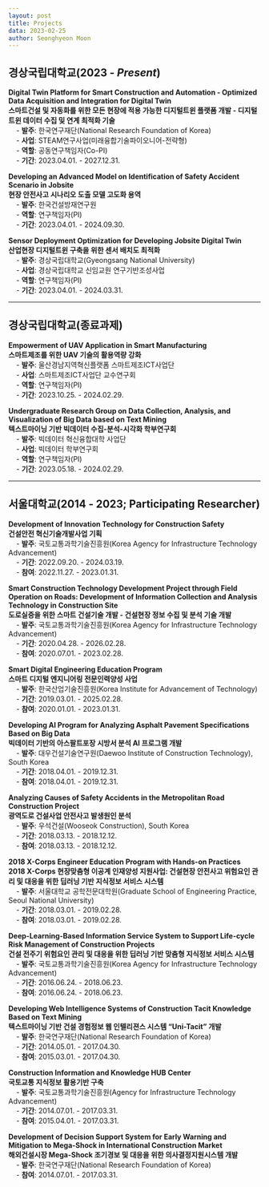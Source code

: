 ```yaml
---
layout: post
title: Projects
data: 2023-02-25
author: Seonghyeon Moon
---
```


## 경상국립대학교(2023 - _Present_)

**Digital Twin Platform for Smart Construction and Automation - Optimized Data Acquisition and Integration for Digital Twin**  
**스마트건설 및 자동화를 위한 모든 현장에 적용 가능한 디지털트윈 플랫폼 개발 - 디지털트윈 데이터 수집 및 연계 최적화 기술**  
&nbsp;&nbsp;&nbsp;&nbsp;- **발주**: 한국연구재단(National Research Foundation of Korea)  
&nbsp;&nbsp;&nbsp;&nbsp;- **사업**: STEAM연구사업(미래융합기술파이오니어-전략형)  
&nbsp;&nbsp;&nbsp;&nbsp;- **역할**: 공동연구책임자(Co-PI)  
&nbsp;&nbsp;&nbsp;&nbsp;- **기간**: 2023.04.01. - 2027.12.31.  

**Developing an Advanced Model on Identification of Safety Accident Scenario in Jobsite**  
**현장 안전사고 시나리오 도출 모델 고도화 용역**  
&nbsp;&nbsp;&nbsp;&nbsp;- **발주**: 한국건설방재연구원  
&nbsp;&nbsp;&nbsp;&nbsp;- **역할**: 연구책임자(PI)  
&nbsp;&nbsp;&nbsp;&nbsp;- **기간**: 2023.04.01. - 2024.09.30.  

**Sensor Deployment Optimization for Developing Jobsite Digital Twin**  
**산업현장 디지털트윈 구축을 위한 센서 배치도 최적화**  
&nbsp;&nbsp;&nbsp;&nbsp;- **발주**: 경상국립대학교(Gyeongsang National University)  
&nbsp;&nbsp;&nbsp;&nbsp;- **사업**: 경상국립대학교 신임교원 연구기반조성사업  
&nbsp;&nbsp;&nbsp;&nbsp;- **역할**: 연구책임자(PI)  
&nbsp;&nbsp;&nbsp;&nbsp;- **기간**: 2023.04.01. - 2024.03.31.  

---

## 경상국립대학교(종료과제)

**Empowerment of UAV Application in Smart Manufacturing**  
**스마트제조를 위한 UAV 기술의 활용역량 강화**  
&nbsp;&nbsp;&nbsp;&nbsp;- **발주**: 울산경남지역혁신플랫폼 스마트제조ICT사업단  
&nbsp;&nbsp;&nbsp;&nbsp;- **사업**: 스마트제조ICT사업단 교수연구회  
&nbsp;&nbsp;&nbsp;&nbsp;- **역할**: 연구책임자(PI)  
&nbsp;&nbsp;&nbsp;&nbsp;- **기간**: 2023.10.25. - 2024.02.29.  

**Undergraduate Research Group on Data Collection, Analysis, and Visualization of Big Data based on Text Mining**  
**텍스트마이닝 기반 빅데이터 수집-분석-시각화 학부연구회**  
&nbsp;&nbsp;&nbsp;&nbsp;- **발주**: 빅데이터 혁신융합대학 사업단  
&nbsp;&nbsp;&nbsp;&nbsp;- **사업**: 빅데이터 학부연구회  
&nbsp;&nbsp;&nbsp;&nbsp;- **역할**: 연구책임자(PI)  
&nbsp;&nbsp;&nbsp;&nbsp;- **기간**: 2023.05.18. - 2024.02.29.  

---

## 서울대학교(2014 - 2023; Participating Researcher)

**Development of Innovation Technology for Construction Safety**  
**건설안전 혁신기술개발사업 기획**  
&nbsp;&nbsp;&nbsp;&nbsp;- **발주**: 국토교통과학기술진흥원(Korea Agency for Infrastructure Technology Advancement)  
&nbsp;&nbsp;&nbsp;&nbsp;- **기간**: 2022.09.20. - 2024.03.19.  
&nbsp;&nbsp;&nbsp;&nbsp;- **참여**: 2022.11.27. - 2023.01.31.  

**Smart Construction Technology Development Project through Field Operation on Roads: Development of Information Collection and Analysis Technology in Construction Site**  
**도로실증을 위한 스마트 건설기술 개발 - 건설현장 정보 수집 및 분석 기술 개발**  
&nbsp;&nbsp;&nbsp;&nbsp;- **발주**: 국토교통과학기술진흥원(Korea Agency for Infrastructure Technology Advancement)  
&nbsp;&nbsp;&nbsp;&nbsp;- **기간**: 2020.04.28. - 2026.02.28.  
&nbsp;&nbsp;&nbsp;&nbsp;- **참여**: 2020.07.01. - 2023.02.28.  

**Smart Digital Engineering Education Program**  
**스마트 디지털 엔지니어링 전문인력양성 사업**  
&nbsp;&nbsp;&nbsp;&nbsp;- **발주**: 한국산업기술진흥원(Korea Institute for Advancement of Technology)  
&nbsp;&nbsp;&nbsp;&nbsp;- **기간**: 2019.03.01. - 2025.02.28.  
&nbsp;&nbsp;&nbsp;&nbsp;- **참여**: 2020.01.01. - 2023.01.31.  

**Developing AI Program for Analyzing Asphalt Pavement Specifications Based on Big Data**  
**빅데이터 기반의 아스팔트포장 시방서 분석 AI 프로그램 개발**  
&nbsp;&nbsp;&nbsp;&nbsp;- **발주**: 대우건설기술연구원(Daewoo Institute of Construction Technology), South Korea  
&nbsp;&nbsp;&nbsp;&nbsp;- **기간**: 2018.04.01. - 2019.12.31.  
&nbsp;&nbsp;&nbsp;&nbsp;- **참여**: 2018.04.01. - 2019.12.31.  

**Analyzing Causes of Safety Accidents in the Metropolitan Road Construction Project**  
**광역도로 건설사업 안전사고 발생원인 분석**  
&nbsp;&nbsp;&nbsp;&nbsp;- **발주**: 우석건설(Wooseok Construction), South Korea  
&nbsp;&nbsp;&nbsp;&nbsp;- **기간**: 2018.03.13. - 2018.12.12.  
&nbsp;&nbsp;&nbsp;&nbsp;- **참여**: 2018.03.13. - 2018.12.12.  

**2018 X-Corps Engineer Education Program with Hands-on Practices**  
**2018 X-Corps 현장맞춤형 이공계 인재양성 지원사업: 건설현장 안전사고 위험요인 관리 및 대응을 위한 딥러닝 기반 지식정보 서비스 시스템**  
&nbsp;&nbsp;&nbsp;&nbsp;- **발주**: 서울대학교 공학전문대학원(Graduate School of Engineering Practice, Seoul National University)  
&nbsp;&nbsp;&nbsp;&nbsp;- **기간**: 2018.03.01. - 2019.02.28.  
&nbsp;&nbsp;&nbsp;&nbsp;- **참여**: 2018.03.01. - 2019.02.28.  

**Deep-Learning-Based Information Service System to Support Life-cycle Risk Management of Construction Projects**  
**건설 전주기 위험요인 관리 및 대응을 위한 딥러닝 기반 맞춤형 지식정보 서비스 시스템**  
&nbsp;&nbsp;&nbsp;&nbsp;- **발주**: 국토교통과학기술진흥원(Korea Agency for Infrastructure Technology Advancement)  
&nbsp;&nbsp;&nbsp;&nbsp;- **기간**: 2016.06.24. - 2018.06.23.  
&nbsp;&nbsp;&nbsp;&nbsp;- **참여**: 2016.06.24. - 2018.06.23.  

**Developing Web Intelligence Systems of Construction Tacit Knowledge Based on Text Mining**  
**텍스트마이닝 기반 건설 경험정보 웹 인텔리젼스 시스템 “Uni-Tacit” 개발**  
&nbsp;&nbsp;&nbsp;&nbsp;- **발주**: 한국연구재단(National Research Foundation of Korea)  
&nbsp;&nbsp;&nbsp;&nbsp;- **기간**: 2014.05.01. - 2017.04.30.  
&nbsp;&nbsp;&nbsp;&nbsp;- **참여**: 2015.03.01. - 2017.04.30.  

**Construction Information and Knowledge HUB Center**  
**국토교통 지식정보 활용기반 구축**  
&nbsp;&nbsp;&nbsp;&nbsp;- **발주**: 국토교통과학기술진흥원(Agency for Infrastructure Technology Advancement)  
&nbsp;&nbsp;&nbsp;&nbsp;- **기간**: 2014.07.01. - 2017.03.31.  
&nbsp;&nbsp;&nbsp;&nbsp;- **참여**: 2015.04.01. - 2017.03.31.  

**Development of Decision Support System for Early Warning and Mitigation to Mega-Shock in International Construction Market**  
**해외건설시장 Mega-Shock 조기경보 및 대응을 위한 의사결정지원시스템 개발**  
&nbsp;&nbsp;&nbsp;&nbsp;- **발주**: 한국연구재단(National Research Foundation of Korea)  
&nbsp;&nbsp;&nbsp;&nbsp;- **참여**: 2014.07.01. - 2017.03.31.